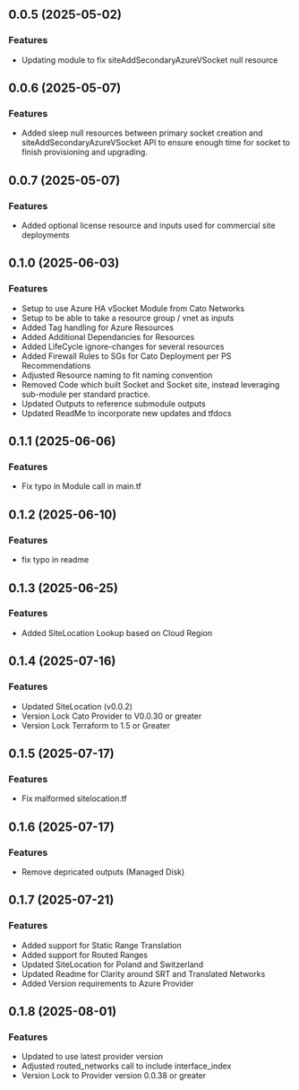 ## 0.0.5 (2025-05-02)

### Features
- Updating module to fix siteAddSecondaryAzureVSocket null resource

## 0.0.6 (2025-05-07)

### Features
- Added sleep null resources between primary socket creation and siteAddSecondaryAzureVSocket API to ensure enough time for socket to finish provisioning and upgrading.

## 0.0.7 (2025-05-07)

### Features
- Added optional license resource and inputs used for commercial site deployments

## 0.1.0 (2025-06-03)

### Features
- Setup to use Azure HA vSocket Module from Cato Networks 
- Setup to be able to take a resource group / vnet as inputs 
- Added Tag handling for Azure Resources 
- Added Additional Dependancies for Resources 
- Added LifeCycle ignore-changes for several resources 
- Added Firewall Rules to SGs for Cato Deployment per PS Recommendations 
- Adjusted Resource naming to fit naming convention 
- Removed Code which built Socket and Socket site, instead leveraging sub-module per standard practice. 
- Updated Outputs to reference submodule outputs 
- Updated ReadMe to incorporate new updates and tfdocs 

## 0.1.1 (2025-06-06)

### Features 
- Fix typo in Module call in main.tf

## 0.1.2 (2025-06-10)

### Features
- fix typo in readme

## 0.1.3 (2025-06-25)

### Features
- Added SiteLocation Lookup based on Cloud Region

## 0.1.4 (2025-07-16)

### Features 
 - Updated SiteLocation (v0.0.2)
 - Version Lock Cato Provider to V0.0.30 or greater
 - Version Lock Terraform to 1.5 or Greater

## 0.1.5 (2025-07-17)

### Features 
- Fix malformed sitelocation.tf

## 0.1.6 (2025-07-17)

### Features 
- Remove depricated outputs (Managed Disk)

## 0.1.7 (2025-07-21)

### Features
 - Added support for Static Range Translation
 - Added support for Routed Ranges 
 - Updated SiteLocation for Poland and Switzerland
 - Updated Readme for Clarity around SRT and Translated Networks 
 - Added Version requirements to Azure Provider

## 0.1.8 (2025-08-01)

### Features
 - Updated to use latest provider version 
  - Adjusted routed_networks call to include interface_index 
 - Version Lock to Provider version 0.0.38 or greater